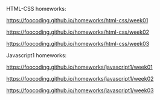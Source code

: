 HTML-CSS homeworks:

https://foocoding.github.io/homeworks/html-css/week01

https://foocoding.github.io/homeworks/html-css/week02

https://foocoding.github.io/homeworks/html-css/week03

Javascript1 homeworks:

https://foocoding.github.io/homeworks/javascript1/week01

https://foocoding.github.io/homeworks/javascript1/week02

https://foocoding.github.io/homeworks/javascript1/week03
